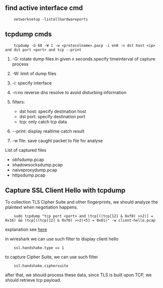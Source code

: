 ## find active interface cmd
```
    networksetup -listallhardwareports
```
## tcpdump cmds

```
    tcpdump -G 60 -W 1 -w <protocolname>.pacp -i en0 -n dst host <ip> and dst port <port> and tcp --print
```
1. -G: rotate dump files in given x seconds.specify timeinterval of capture process
2. -W: limit of dump files
3. -i: specify interface
2.  -n:no reverse dns resolve to avoid disturbing information
3. filters:
    * dst host: specify destination host
    * dst port: specify destination port
    * tcp: only catch tcp data

4. --print: display realtime catch result
5. -w file: save caught packet to file for analyse

List of captured files
* obfsdump.pcap 
* shadowsocksdump.pcap
* naiveproxydump.pcap
* httpsdump.pcap


## Capture SSL Client Hello with tcpdump
To collection TLS Cipher Suite and other fingerprints, we should analyze the plaintext when negotiation happens.
```
    sudo tcpdump "tcp port <port> and (tcp[((tcp[12] & 0xf0) >>2)] = 0x16) && (tcp[((tcp[12] & 0xf0) >>2)+5] = 0x01)" -w client-hello.pcap
```
explanation see [here](https://www.baeldung.com/linux/tcpdump-capture-ssl-handshake)

in wireshark we can use such filter to display client hello
```
    ssl.handshake.type == 1
```

to capture Cipher Suite, we can use such filter
```
    ssl.handshake.ciphersuite
```
after that, we should process these data, since TLS is built upon TCP, we should retrieve tcp payload.
